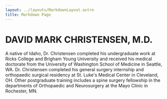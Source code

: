 ```yaml
---
layout: ../layouts/MarkdownLayout.astro
title: Markdown Page
---
```


# DAVID MARK CHRISTENSEN, M.D.

A native of Idaho, Dr. Christensen completed his undergraduate work at Ricks College and Brigham Young University and received his medical doctorate from the University of Washington School of Medicine in Seattle, WA. Dr. Christensen completed his general surgery internship and orthopaedic surgical residency at St. Luke's Medical Center in Cleveland, OH. Other postgraduate training includes a spine surgery fellowship in the departments of Orthopaedic and Neurosurgery at the Mayo Clinic in Rochester, MN.

